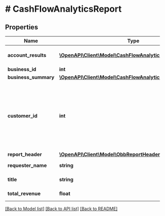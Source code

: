 # # CashFlowAnalyticsReport

## Properties

Name | Type | Description | Notes
------------ | ------------- | ------------- | -------------
**account_results** | [**\OpenAPI\Client\Model\CashFlowAnalyticsAccountResult[]**](CashFlowAnalyticsAccountResult.md) | Cash flow results per account | [optional]
**business_id** | **int** | Business ID | [optional]
**business_summary** | [**\OpenAPI\Client\Model\CashFlowAnalyticsBusinessSummary**](CashFlowAnalyticsBusinessSummary.md) |  | [optional]
**customer_id** | **int** | A customer ID represented as a number. See Add Customer API for how to create a customer ID. |
**report_header** | [**\OpenAPI\Client\Model\ObbReportHeader**](ObbReportHeader.md) |  |
**requester_name** | **string** | Name of requester | [optional]
**title** | **string** | Title of the report |
**total_revenue** | **float** | The total revenue | [optional]

[[Back to Model list]](../../README.md#models) [[Back to API list]](../../README.md#endpoints) [[Back to README]](../../README.md)
